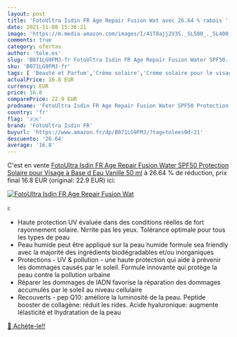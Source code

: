 ```yaml
---
layout: post
title: 'FotoUltra Isdin FR Age Repair Fusion Wat avec 26.64 % rabais '
date: 2021-11-08 15:36:21
image: 'https://m.media-amazon.com/images/I/41T8ajj2V3S._SL500_._SL400_.jpg'
comments: true
category: ofertas
author: 'tole.es'
slug: 'B071LG9FMJ-fr FotoUltra Isdin FR Age Repair Fusion Water SPF50...'
sku: 'B071LG9FMJ-fr'
tags: [ 'Beauté et Parfum','Crème solaire','Crème solaire pour le visage','Soin de jour','Soins pour la peau','Soins pour le visage','Soins visage hydratants','Solaires et bronzants','fotoultra isdin fr', ]
actualPrice: 16.8 EUR
currency: EUR
price: 16.8
comparePrice: 22.9 EUR
prodname: 'FotoUltra Isdin FR Age Repair Fusion Water SPF50 Protection Solaire pour Visage à Base d Eau  Vanille  50 ml'
country: 'fr'
flag: '🇫🇷'
brand: 'FotoUltra Isdin FR'
buyurl: 'https://www.amazon.fr/dp/B071LG9FMJ/?tag=tolees0d-21'
descuento: '26.64'
average: '16.8'
---
```


C'est en vente [FotoUltra Isdin FR Age Repair Fusion Water SPF50 Protection Solaire pour Visage à Base d Eau  Vanille  50 ml](https://www.amazon.fr/dp/B071LG9FMJ/?tag=tolees0d-21)  à  26.64 % de réduction, prix final  16.8 EUR (original: 22.9 EUR) ici:

[![FotoUltra Isdin FR Age Repair Fusion Wat](https://m.media-amazon.com/images/I/41T8ajj2V3S._SL500_._SL400_.jpg)](https://www.amazon.fr/dp/B071LG9FMJ/?tag=tolees0d-21)

ℹ️:

- Haute protection UV évaluée dans des conditions réelles de fort rayonnement solaire. Nirrite pas les yeux. Tolérance optimale pour tous les types de peau
- Peau humide peut être appliqué sur la peau humide formule sea friendly avec la majorité des ingrédients biodégradables et/ou inorganiques
- Protections - UV & pollution - une haute protection qui aide à prévenir les dommages causés par le soleil. Formule innovante qui protège la peau contre la pollution urbaine
- Réparer les dommages de lADN favorise la réparation des dommages accumulés par le soleil au niveau cellulaire
- Recouverts - pep Q10: améliore la luminosité de la peau. Peptide booster de collagène: réduit les rides. Acide hyaluronique: augmente lélasticité et lhydratation de la peau

[🛒 Achète-le!!](https://www.amazon.fr/dp/B071LG9FMJ/?tag=tolees0d-21)
